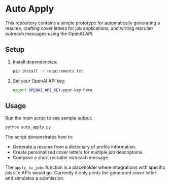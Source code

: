 # Auto Apply

This repository contains a simple prototype for automatically generating a resume, crafting cover letters for job applications, and writing recruiter outreach messages using the OpenAI API.

## Setup

1. Install dependencies:
   ```bash
   pip install -r requirements.txt
   ```

2. Set your OpenAI API key:
   ```bash
   export OPENAI_API_KEY=your-key-here
   ```

## Usage

Run the main script to see sample output:

```bash
python auto_apply.py
```

The script demonstrates how to:

- Generate a resume from a dictionary of profile information.
- Create personalized cover letters for multiple job descriptions.
- Compose a short recruiter outreach message.

The `apply_to_jobs` function is a placeholder where integrations with specific job site APIs would go. Currently it only prints the generated cover letter and simulates a submission.
